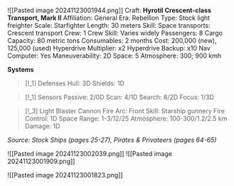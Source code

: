 ![[Pasted image 20241123001944.png]]
Craft: **Hyrotil Crescent-class Transport, Mark II**
Affiliation: General
Era: Rebellion
Type: Stock light freighter
Scale: Starfighter
Length: 30 meters
Skill: Space transports: Crescent transport
Crew: 1
Crew Skill: Varies widely
Passengers: 8
Cargo Capacity: 80 metric tons
Consumables: 2 months
Cost: 200,000 (new), 125,000 (used)
Hyperdrive Multiplier: x2
Hyperdrive Backup: x10
Nav Computer: Yes
Maneuverability: 2D
Space: 5
Atmosphere: 300; 900 kmh

**Systems**
> [!_1] Defenses
> Hull: 3D
> Shields: 1D

> [!_1] Sensors
> Passive: 2/0D
> Scan: 4/1D
> Search: 8/2D
> Focus: 1/3D

> [!_3] Light Blaster Cannon
> Fire Arc: Front
> Skill: Starship gunnery
> Fire Control: 1D
> Space Range: 1-3/12/25
> Atmosphere: 100-300/1.2/2.5 km
> Damage: 1D

*Source: Stock Ships (pages 25-27), Pirates & Privateers (pages 64-65)*

![[Pasted image 20241123002039.png]]
![[Pasted image 20241123001909.png]]


![[Pasted image 20241123001823.png]]

